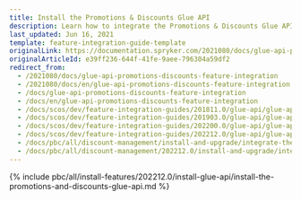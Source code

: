 ```yaml
---
title: Install the Promotions & Discounts Glue API
description: Learn how to integrate the Promotions & Discounts Glue API into a Spryker project.
last_updated: Jun 16, 2021
template: feature-integration-guide-template
originalLink: https://documentation.spryker.com/2021080/docs/glue-api-promotions-discounts-feature-integration
originalArticleId: e39ff236-644f-41fe-9aee-796304a59df2
redirect_from:
  - /2021080/docs/glue-api-promotions-discounts-feature-integration
  - /2021080/docs/en/glue-api-promotions-discounts-feature-integration
  - /docs/glue-api-promotions-discounts-feature-integration
  - /docs/en/glue-api-promotions-discounts-feature-integration
  - /docs/scos/dev/feature-integration-guides/201811.0/glue-api/glue-api-promotions-and-discounts-feature-integration.html
  - /docs/scos/dev/feature-integration-guides/201903.0/glue-api/glue-api-promotions-and-discounts-feature-integration.html
  - /docs/scos/dev/feature-integration-guides/202200.0/glue-api/glue-api-promotions-and-discounts-feature-integration.html
  - /docs/scos/dev/feature-integration-guides/202212.0/glue-api/glue-api-promotions-and-discounts-feature-integration.html
  - /docs/pbc/all/discount-management/install-and-upgrade/integrate-the-promotions-and-discounts-glue-api.html
  - /docs/pbc/all/discount-management/202212.0/install-and-upgrade/integrate-the-promotions-and-discounts-glue-api.html  
---
```


{% include pbc/all/install-features/202212.0/install-glue-api/install-the-promotions-and-discounts-glue-api.md %} <!-- To edit, see /_includes/pbc/all/install-features/202212.0/install-glue-api/install-the-promotions-and-discounts-glue-api.md -->
